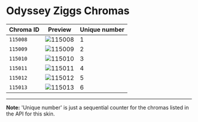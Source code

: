 # Odyssey Ziggs Chromas

| Chroma ID | Preview | Unique number |
|---|---|---|
| `115008` | ![115008](https://raw.communitydragon.org/latest/plugins/rcp-be-lol-game-data/global/default/v1/champion-chroma-images/115/115008.png) | 1 |
| `115009` | ![115009](https://raw.communitydragon.org/latest/plugins/rcp-be-lol-game-data/global/default/v1/champion-chroma-images/115/115009.png) | 2 |
| `115010` | ![115010](https://raw.communitydragon.org/latest/plugins/rcp-be-lol-game-data/global/default/v1/champion-chroma-images/115/115010.png) | 3 |
| `115011` | ![115011](https://raw.communitydragon.org/latest/plugins/rcp-be-lol-game-data/global/default/v1/champion-chroma-images/115/115011.png) | 4 |
| `115012` | ![115012](https://raw.communitydragon.org/latest/plugins/rcp-be-lol-game-data/global/default/v1/champion-chroma-images/115/115012.png) | 5 |
| `115013` | ![115013](https://raw.communitydragon.org/latest/plugins/rcp-be-lol-game-data/global/default/v1/champion-chroma-images/115/115013.png) | 6 |

---

**Note:** 'Unique number' is just a sequential counter for the chromas listed in the API for this skin.
